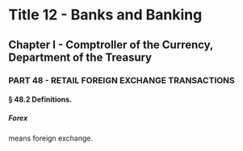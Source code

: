 
# Title 12 - Banks and Banking
## Chapter I - Comptroller of the Currency, Department of the Treasury
### PART 48 - RETAIL FOREIGN EXCHANGE TRANSACTIONS
#### § 48.2 Definitions.
##### Forex

means foreign exchange.
